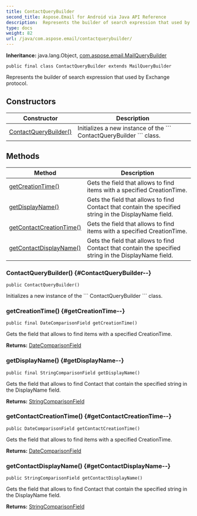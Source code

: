 ```yaml
---
title: ContactQueryBuilder
second_title: Aspose.Email for Android via Java API Reference
description:  Represents the builder of search expression that used by Exchange protocol.
type: docs
weight: 82
url: /java/com.aspose.email/contactquerybuilder/
---
```

**Inheritance:**
java.lang.Object, [com.aspose.email.MailQueryBuilder](../../com.aspose.email/mailquerybuilder)
```
public final class ContactQueryBuilder extends MailQueryBuilder
```

Represents the builder of search expression that used by Exchange protocol.
## Constructors

| Constructor | Description |
| --- | --- |
| [ContactQueryBuilder()](#ContactQueryBuilder--) | Initializes a new instance of the \`\`\` ContactQueryBuilder \`\`\` class. |
## Methods

| Method | Description |
| --- | --- |
| [getCreationTime()](#getCreationTime--) | Gets the field that allows to find items with a specified CreationTime. |
| [getDisplayName()](#getDisplayName--) | Gets the field that allows to find Contact that contain the specified string in the DisplayName field. |
| [getContactCreationTime()](#getContactCreationTime--) | Gets the field that allows to find items with a specified CreationTime. |
| [getContactDisplayName()](#getContactDisplayName--) | Gets the field that allows to find Contact that contain the specified string in the DisplayName field. |
### ContactQueryBuilder() {#ContactQueryBuilder--}
```
public ContactQueryBuilder()
```


Initializes a new instance of the \`\`\` ContactQueryBuilder \`\`\` class.

### getCreationTime() {#getCreationTime--}
```
public final DateComparisonField getCreationTime()
```


Gets the field that allows to find items with a specified CreationTime.

**Returns:**
[DateComparisonField](../../com.aspose.email/datecomparisonfield)
### getDisplayName() {#getDisplayName--}
```
public final StringComparisonField getDisplayName()
```


Gets the field that allows to find Contact that contain the specified string in the DisplayName field.

**Returns:**
[StringComparisonField](../../com.aspose.email/stringcomparisonfield)
### getContactCreationTime() {#getContactCreationTime--}
```
public DateComparisonField getContactCreationTime()
```


Gets the field that allows to find items with a specified CreationTime.

**Returns:**
[DateComparisonField](../../com.aspose.email/datecomparisonfield)
### getContactDisplayName() {#getContactDisplayName--}
```
public StringComparisonField getContactDisplayName()
```


Gets the field that allows to find Contact that contain the specified string in the DisplayName field.

**Returns:**
[StringComparisonField](../../com.aspose.email/stringcomparisonfield)

